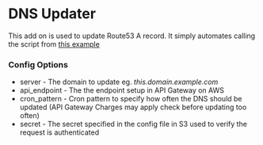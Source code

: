 # DNS Updater
This add on is used to update Route53 A record. It simply automates calling the script from [this example](https://github.com/awslabs/route53-dynamic-dns-with-lambda)

### Config Options
- server - The domain to update eg. *this.domain.example.com*
- api_endpoint - The the endpoint setup in API Gateway on AWS
- cron_pattern - Cron pattern to specify how often the DNS should be updated (API Gateway Charges may apply check before updating too often)
- secret - The secret specified in the config file in S3 used to verify the request is authenticated 
